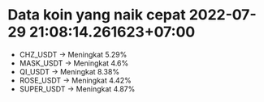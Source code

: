 # Data koin yang naik cepat 2022-07-29 21:08:14.261623+07:00

* CHZ_USDT -> Meningkat 5.29%
* MASK_USDT -> Meningkat 4.6%
* QI_USDT -> Meningkat 8.38%
* ROSE_USDT -> Meningkat 4.42%
* SUPER_USDT -> Meningkat 4.87%
